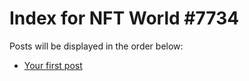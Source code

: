 # Index for NFT World #7734
Posts will be displayed in the order below:

- [Your first post](./001-first.md)


